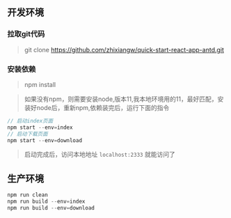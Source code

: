 
## 开发环境
### 拉取git代码
>git clone https://github.com/zhixiangw/quick-start-react-app-antd.git

### 安装依赖
> npm install

>如果没有npm，则需要安装node,版本11,我本地环境用的11，最好匹配，安装好node后，重新npm,依赖装完后，运行下面的指令

```js
// 启动index页面
npm start --env=index
// 启动下载页面
npm start --env=download
```
> 启动完成后，访问本地地址 ```localhost:2333``` 就能访问了

## 生产环境
```js
npm run clean
npm run build --env=index
npm run build --env=download
```
